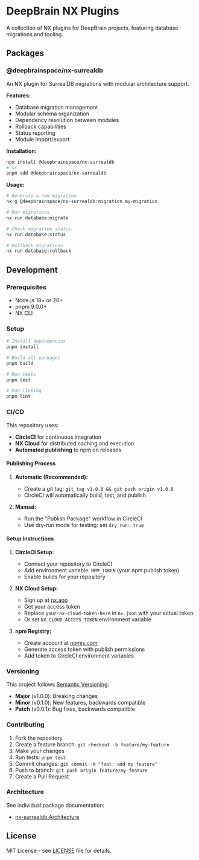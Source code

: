 # DeepBrain NX Plugins

A collection of NX plugins for DeepBrain projects, featuring database migrations and tooling.

<!-- Test CircleCI pipeline -->

## Packages

### @deepbrainspace/nx-surrealdb

An NX plugin for SurrealDB migrations with modular architecture support.

**Features:**
- Database migration management
- Modular schema organization
- Dependency resolution between modules
- Rollback capabilities
- Status reporting
- Module import/export

**Installation:**
```bash
npm install @deepbrainspace/nx-surrealdb
# or
pnpm add @deepbrainspace/nx-surrealdb
```

**Usage:**
```bash
# Generate a new migration
nx g @deepbrainspace/nx-surrealdb:migration my-migration

# Run migrations
nx run database:migrate

# Check migration status
nx run database:status

# Rollback migrations
nx run database:rollback
```

## Development

### Prerequisites
- Node.js 18+ or 20+
- pnpm 9.0.0+
- NX CLI

### Setup
```bash
# Install dependencies
pnpm install

# Build all packages
pnpm build

# Run tests
pnpm test

# Run linting
pnpm lint
```

### CI/CD

This repository uses:
- **CircleCI** for continuous integration
- **NX Cloud** for distributed caching and execution
- **Automated publishing** to npm on releases

#### Publishing Process

1. **Automatic (Recommended):**
   - Create a git tag: `git tag v1.0.0 && git push origin v1.0.0`
   - CircleCI will automatically build, test, and publish

2. **Manual:**
   - Run the "Publish Package" workflow in CircleCI
   - Use dry-run mode for testing: set `dry_run: true`

#### Setup Instructions

1. **CircleCI Setup:**
   - Connect your repository to CircleCI
   - Add environment variable: `NPM_TOKEN` (your npm publish token)
   - Enable builds for your repository

2. **NX Cloud Setup:**
   - Sign up at [nx.app](https://nx.app)
   - Get your access token
   - Replace `your-nx-cloud-token-here` in `nx.json` with your actual token
   - Or set `NX_CLOUD_ACCESS_TOKEN` environment variable

3. **npm Registry:**
   - Create account at [npmjs.com](https://npmjs.com)
   - Generate access token with publish permissions
   - Add token to CircleCI environment variables

### Versioning

This project follows [Semantic Versioning](https://semver.org/):
- **Major** (v1.0.0): Breaking changes
- **Minor** (v0.1.0): New features, backwards compatible
- **Patch** (v0.0.1): Bug fixes, backwards compatible

### Contributing

1. Fork the repository
2. Create a feature branch: `git checkout -b feature/my-feature`
3. Make your changes
4. Run tests: `pnpm test`
5. Commit changes: `git commit -m "feat: add my feature"`
6. Push to branch: `git push origin feature/my-feature`
7. Create a Pull Request

### Architecture

See individual package documentation:
- [nx-surrealdb Architecture](./packages/nx-surrealdb/ARCHITECTURE.md)

## License

MIT License - see [LICENSE](LICENSE) file for details.
